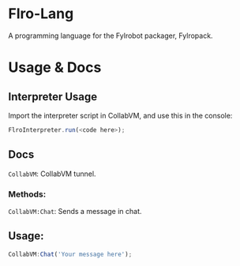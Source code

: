 # Flro-Lang
A programming language for the Fylrobot packager, Fylropack.

# Usage & Docs 
## Interpreter Usage
Import the interpreter script in CollabVM, and use this in the console:
```javascript
FlroInterpreter.run(<code here>);
```
## Docs
`CollabVM`: CollabVM tunnel.
### Methods:
`CollabVM:Chat`: Sends a message in chat.
## Usage:
```javascript
CollabVM:Chat('Your message here');
```
